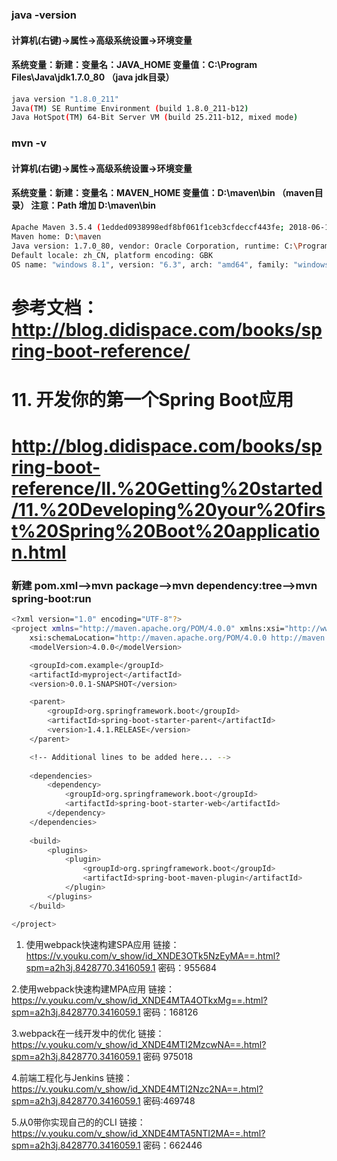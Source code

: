 ### java -version

#### 计算机(右键)->属性->高级系统设置->环境变量
#### 系统变量：新建：变量名：JAVA_HOME  变量值：C:\Program Files\Java\jdk1.7.0_80 （java jdk目录）

```bash
java version "1.8.0_211"
Java(TM) SE Runtime Environment (build 1.8.0_211-b12)
Java HotSpot(TM) 64-Bit Server VM (build 25.211-b12, mixed mode)
```

### mvn -v

#### 计算机(右键)->属性->高级系统设置->环境变量
#### 系统变量：新建：变量名：MAVEN_HOME  变量值：D:\maven\bin （maven目录） 注意：Path 增加 D:\maven\bin

```bash
Apache Maven 3.5.4 (1edded0938998edf8bf061f1ceb3cfdeccf443fe; 2018-06-18T02:33:14+08:00)
Maven home: D:\maven
Java version: 1.7.0_80, vendor: Oracle Corporation, runtime: C:\Program Files\Java\jdk1.7.0_80\jre
Default locale: zh_CN, platform encoding: GBK
OS name: "windows 8.1", version: "6.3", arch: "amd64", family: "windows"
```

# 参考文档：http://blog.didispace.com/books/spring-boot-reference/
# 11. 开发你的第一个Spring Boot应用
# http://blog.didispace.com/books/spring-boot-reference/II.%20Getting%20started/11.%20Developing%20your%20first%20Spring%20Boot%20application.html

### 新建 pom.xml-->mvn package-->mvn dependency:tree-->mvn spring-boot:run

```bash
<?xml version="1.0" encoding="UTF-8"?>
<project xmlns="http://maven.apache.org/POM/4.0.0" xmlns:xsi="http://www.w3.org/2001/XMLSchema-instance"
    xsi:schemaLocation="http://maven.apache.org/POM/4.0.0 http://maven.apache.org/xsd/maven-4.0.0.xsd">
    <modelVersion>4.0.0</modelVersion>

    <groupId>com.example</groupId>
    <artifactId>myproject</artifactId>
    <version>0.0.1-SNAPSHOT</version>

    <parent>
        <groupId>org.springframework.boot</groupId>
        <artifactId>spring-boot-starter-parent</artifactId>
        <version>1.4.1.RELEASE</version>
    </parent>

    <!-- Additional lines to be added here... -->
    
    <dependencies>
	    <dependency>
	        <groupId>org.springframework.boot</groupId>
	        <artifactId>spring-boot-starter-web</artifactId>
	    </dependency>
	</dependencies>
	
	<build>
	    <plugins>
	        <plugin>
	            <groupId>org.springframework.boot</groupId>
	            <artifactId>spring-boot-maven-plugin</artifactId>
	        </plugin>
	    </plugins>
	</build>

</project>
```



1. 使用webpack快速构建SPA应用
链接：https://v.youku.com/v_show/id_XNDE3OTk5NzEyMA==.html?spm=a2h3j.8428770.3416059.1
密码：955684

2.使用webpack快速构建MPA应用
链接：https://v.youku.com/v_show/id_XNDE4MTA4OTkxMg==.html?spm=a2h3j.8428770.3416059.1
密码：168126


3.webpack在一线开发中的优化
链接：https://v.youku.com/v_show/id_XNDE4MTI2MzcwNA==.html?spm=a2h3j.8428770.3416059.1
密码 975018

4.前端工程化与Jenkins
链接：https://v.youku.com/v_show/id_XNDE4MTI2Nzc2NA==.html?spm=a2h3j.8428770.3416059.1
密码:469748

5.从0带你实现自己的的CLI
链接：https://v.youku.com/v_show/id_XNDE4MTA5NTI2MA==.html?spm=a2h3j.8428770.3416059.1
密码：662446

